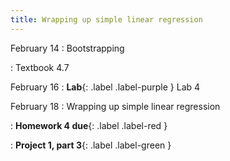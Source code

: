 ```yaml
---
title: Wrapping up simple linear regression
---
```


February 14
: Bootstrapping

: Textbook 4.7

February 16
: **Lab**{: .label .label-purple } Lab 4

February 18
: Wrapping up simple linear regression

: **Homework 4 due**{: .label .label-red }

: **Project 1, part 3**{: .label .label-green }